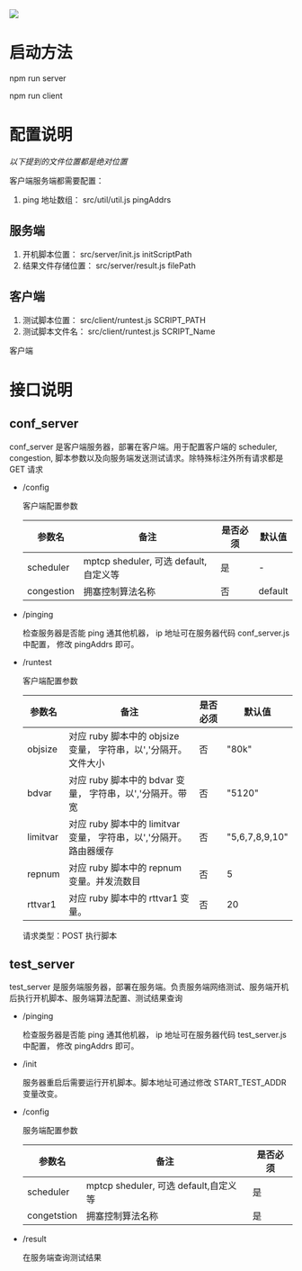<img src="./system.png">

# 启动方法

npm run server

npm run client

# 配置说明

_以下提到的文件位置都是绝对位置_

客户端服务端都需要配置：

1. ping 地址数组： src/util/util.js pingAddrs

## 服务端

1. 开机脚本位置： src/server/init.js initScriptPath
1. 结果文件存储位置： src/server/result.js filePath

## 客户端

1. 测试脚本位置： src/client/runtest.js SCRIPT_PATH
1. 测试脚本文件名： src/client/runtest.js SCRIPT_Name

客户端

# 接口说明

## conf_server

conf_server 是客户端服务器，部署在客户端。用于配置客户端的 scheduler, congestion, 脚本参数以及向服务端发送测试请求。除特殊标注外所有请求都是 GET 请求

- /config

  客户端配置参数

  | 参数名     | 备注                                  | 是否必须 | 默认值  |
  | ---------- | ------------------------------------- | -------- | ------- |
  | scheduler  | mptcp sheduler, 可选 default,自定义等 | 是       | -       |
  | congestion | 拥塞控制算法名称                      | 否       | default |

- /pinging

  检查服务器是否能 ping 通其他机器， ip 地址可在服务器代码 conf_server.js 中配置， 修改 pingAddrs 即可。

- /runtest

  客户端配置参数

  | 参数名   | 备注                                                               | 是否必须 | 默认值         |
  | -------- | ------------------------------------------------------------------ | -------- | -------------- |
  | objsize  | 对应 ruby 脚本中的 objsize 变量， 字符串，以','分隔开。文件大小    | 否       | "80k"          |
  | bdvar    | 对应 ruby 脚本中的 bdvar 变量， 字符串，以','分隔开。带宽          | 否       | "5120"         |
  | limitvar | 对应 ruby 脚本中的 limitvar 变量， 字符串，以','分隔开。路由器缓存 | 否       | "5,6,7,8,9,10" |
  | repnum   | 对应 ruby 脚本中的 repnum 变量。并发流数目                         | 否       | 5              |
  | rttvar1  | 对应 ruby 脚本中的 rttvar1 变量。                                  | 否       | 20             |

  请求类型：POST
  执行脚本

## test_server

test_server 是服务端服务器，部署在服务端。负责服务端网络测试、服务端开机后执行开机脚本、服务端算法配置、测试结果查询

- /pinging

  检查服务器是否能 ping 通其他机器， ip 地址可在服务器代码 test_server.js 中配置， 修改 pingAddrs 即可。

- /init

  服务器重启后需要运行开机脚本。脚本地址可通过修改 START_TEST_ADDR 变量改变。

- /config

  服务端配置参数

  | 参数名      | 备注                                  | 是否必须 |
  | ----------- | ------------------------------------- | -------- |
  | scheduler   | mptcp sheduler, 可选 default,自定义等 | 是       |
  | congetstion | 拥塞控制算法名称                      | 是       |

- /result

  在服务端查询测试结果
